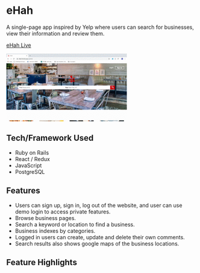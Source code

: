 # eHah

A single-page app inspired by Yelp where users can search for businesses, view their information and review them. 

[eHah Live](https://ehah.herokuapp.com/#/)

![ehah splash page](readme_img/ehah_splash_page_readme.gif)

## Tech/Framework Used

* Ruby on Rails
* React / Redux
* JavaScript
* PostgreSQL

## Features

* Users can sign up, sign in, log out of the website, and user can use demo login to access private features.
* Browse business pages.
* Search a keyword or location to find a business.
* Business indexes by categories.
* Logged in users can create, update and delete their own comments.
* Search results also shows google maps of the business locations.

## Feature Highlights
